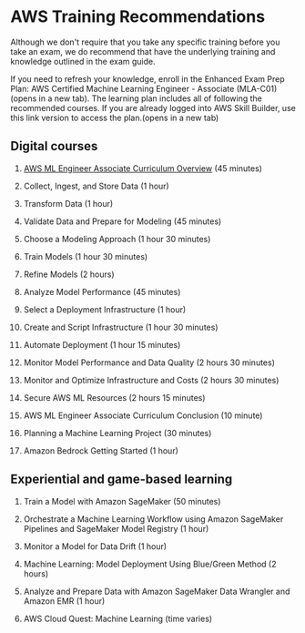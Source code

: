 # AWS Training Recommendations

Although we don't require that you take any specific training before you take an exam, we do recommend that have the underlying training and knowledge outlined in the exam guide.

If you need to refresh your knowledge, enroll in the Enhanced Exam Prep Plan: AWS Certified Machine Learning Engineer - Associate (MLA-C01)(opens in a new tab).  The learning plan includes all of following the recommended courses. If you are already logged into AWS Skill Builder, use this link version to access the plan.(opens in a new tab)

## Digital courses

1. [AWS ML Engineer Associate Curriculum Overview](https://explore.skillbuilder.aws/learn/course/20380/play/134462/aws-ml-engineer-associate-curriculum-overview) (45 minutes)

2. Collect, Ingest, and Store Data (1 hour)

3. Transform Data (1 hour)

4. Validate Data and Prepare for Modeling (45 minutes)

5. Choose a Modeling Approach (1 hour 30 minutes)

6. Train Models (1 hour 30 minutes)

7. Refine Models (2 hours)

8. Analyze Model Performance (45 minutes)

9. Select a Deployment Infrastructure (1 hour)

10. Create and Script Infrastructure (1 hour 30 minutes)

11. Automate Deployment (1 hour 15 minutes)

12. Monitor Model Performance and Data Quality (2 hours 30 minutes)

13. Monitor and Optimize Infrastructure and Costs (2 hours 30 minutes)

14. Secure AWS ML Resources (2 hours 15 minutes)

15. AWS ML Engineer Associate Curriculum Conclusion (10 minute)

16. Planning a Machine Learning Project (30 minutes)

17. Amazon Bedrock Getting Started (1 hour)

## Experiential and game-based learning

1. Train a Model with Amazon SageMaker (50 minutes)

2. Orchestrate a Machine Learning Workflow using Amazon SageMaker Pipelines and SageMaker Model Registry (1 hour)

3. Monitor a Model for Data Drift (1 hour)

4. Machine Learning: Model Deployment Using Blue/Green Method (2 hours)

5. Analyze and Prepare Data with Amazon SageMaker Data Wrangler and Amazon EMR (1 hour)

6. AWS Cloud Quest: Machine Learning (time varies)